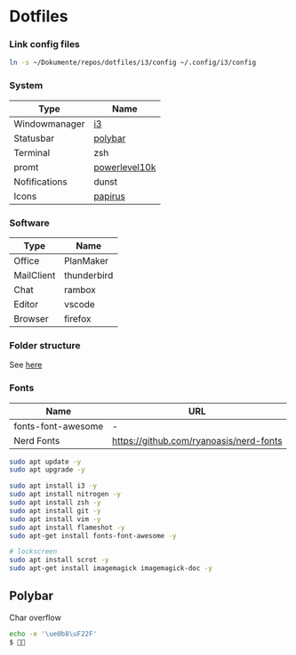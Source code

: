 # Dotfiles

### Link config files

```bash
ln -s ~/Dokumente/repos/dotfiles/i3/config ~/.config/i3/config
```

### System

| Type          | Name          |
| ------------- | ------------- |
| Windowmanager | [i3](https://i3wm.org/)            |
| Statusbar     | [polybar](https://github.com/polybar/polybar)       |
| Terminal      | zsh           |
| promt         | [powerlevel10k](https://github.com/romkatv/powerlevel10k) |
| Nofifications    | dunst     |
| Icons | [papirus](https://github.com/PapirusDevelopmentTeam/papirus-icon-theme) |

### Software

| Type       | Name        |
| ---------- | ----------- |
| Office     | PlanMaker   |
| MailClient | thunderbird |
| Chat       | rambox      |
| Editor     | vscode      |
| Browser    | firefox     |

### Folder structure

See [here](https://github.com/ChristianNik/pc-system)

### Fonts

| Name       | URL        |
| ---------- | ----------- |
| fonts-font-awesome     | -   |
| Nerd Fonts | https://github.com/ryanoasis/nerd-fonts|


```bash
sudo apt update -y
sudo apt upgrade -y

sudo apt install i3 -y
sudo apt install nitrogen -y
sudo apt install zsh -y
sudo apt install git -y
sudo apt install vim -y
sudo apt install flameshot -y
sudo apt-get install fonts-font-awesome -y

# lockscreen
sudo apt install scrot -y
sudo apt-get install imagemagick imagemagick-doc -y
```

## Polybar

Char overflow

```bash
echo -e '\ue0b8\uF22F'
$ 
```